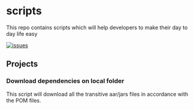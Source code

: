 # scripts
This repo contains scripts which will help developers to make their day to day life easy 

 [![issues](https://img.shields.io/github/issues/koder11/scripts)](https://npmjs.org/package/create-readme)  
 
## Projects
 
### Download dependencies on local folder
This script will download all the transitive aar/jars files in accordance with the POM files.
 
 
